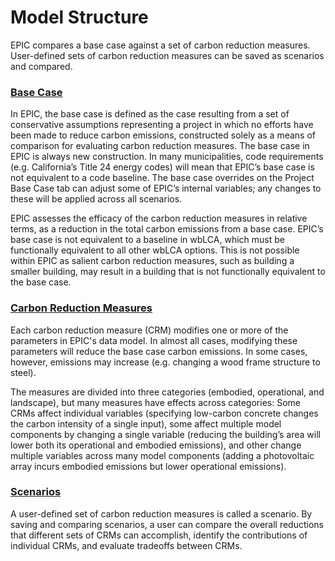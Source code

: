 # Model Structure

EPIC compares a base case against a set of carbon reduction measures. User-defined sets of carbon reduction measures can be saved as scenarios and compared.

### [Base Case](../users-guide/base-case/)

In EPIC, the base case is defined as the case resulting from a set of conservative assumptions representing a project in which no efforts have been made to reduce carbon emissions, constructed solely as a means of comparison for evaluating carbon reduction measures. The base case in EPIC is always new construction. In many municipalities, code requirements (e.g. California’s Title 24 energy codes) will mean that EPIC’s base case is not equivalent to a code baseline. The base case overrides on the Project Base Case tab can adjust some of EPIC’s internal variables; any changes to these will be applied across all scenarios.

EPIC assesses the efficacy of the carbon reduction measures in relative terms, as a reduction in the total carbon emissions from a base case. EPIC’s base case is not equivalent to a baseline in wbLCA, which must be functionally equivalent to all other wbLCA options. This is not possible within EPIC as salient carbon reduction measures, such as building a smaller building, may result in a building that is not functionally equivalent to the base case.

### [Carbon Reduction Measures](../users-guide/carbon-reduction-measures/)

Each carbon reduction measure (CRM) modifies one or more of the parameters in EPIC's data model. In almost all cases, modifying these parameters will reduce the base case carbon emissions. In some cases, however, emissions may increase (e.g. changing a wood frame structure to steel).&#x20;

The measures are divided into three categories (embodied, operational, and landscape), but many measures have effects across categories: Some CRMs affect individual variables (specifying low-carbon concrete changes the carbon intensity of a single input), some affect multiple model components by changing a single variable (reducing the building’s area will lower both its operational and embodied emissions), and other change multiple variables across many model components (adding a photovoltaic array incurs embodied emissions but lower operational emissions).

### [Scenarios](../users-guide/carbon-reduction-measures/scenarios.md)

A user-defined set of carbon reduction measures is called a scenario. By saving and comparing scenarios, a user can compare the overall reductions that different sets of CRMs can accomplish, identify the contributions of individual CRMs, and evaluate tradeoffs between CRMs.
